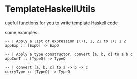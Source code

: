 # TemplateHaskellUtils
useful functions for you to write template Haskell code

some examples

    -- | Apply a list of expression [(+), 1, 2] to (+) 1 2
    appExp :: [ExpQ] -> ExpQ

    -- | Apply a type constructor, convert [a, b, c] to a b c
    appConT :: [TypeQ] -> TypeQ

    -- | convert [a, b, c] to a -> b -> c
    curryType :: [TypeQ] -> TypeQ
